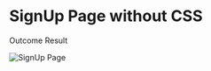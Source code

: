 # SignUp Page without CSS

Outcome Result

![SignUp Page](https://user-images.githubusercontent.com/74645302/180646514-63da401c-9d4b-48c4-bc3b-2fc5554d5027.png)
